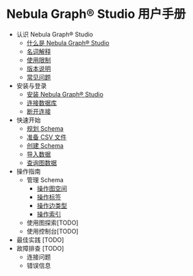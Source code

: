 # Nebula Graph&reg; Studio 用户手册

- 认识 Nebula Graph&reg; Studio
  - [什么是 Nebula Graph&reg; Studio](about-studio/st-ug-what-is-graph-studio.md)
  - [名词解释](about-studio/st-ug-terms.md)
  - [使用限制](about-studio/st-ug-limitations.md)
  - [版本说明](about-studio/st-ug-check-updates.md)
  - [常见问题](about-studio/st-ug-faq.md)
- 安装与登录
  - [安装 Nebula Graph&reg; Studio](install-configure/st-ug-install.md)
  - [连接数据库](install-configure/st-ug-connect.md)
  - [断开连接](install-configure/st-ug-reset-connection.md)
- 快速开始
  - [规划 Schema](quick-start/st-ug-plan-schema.md)
  - [准备 CSV 文件](quick-start/st-ug-prepare-csv.md)
  - [创建 Schema](quick-start/st-ug-create-schema.md)
  - [导入数据](quick-start/st-ug-import-data.md)
  - [查询图数据](quick-start/st-ug-explore.md)
- 操作指南
  - 管理 Schema
    - [操作图空间](use-studio/manage-schema/st-ug-crud-space.md)
    - [操作标签](use-studio/manage-schema/st-ug-crud-tag.md)
    - [操作边类型](use-studio/manage-schema/st-ug-crud-edge-type.md)
    - [操作索引](use-studio/manage-schema/st-ug-crud-index.md)
  - 使用图探索[TODO]
  - 使用控制台[TODO]
- 最佳实践 [TODO]
- 故障排查 [TODO]
  - 连接问题
  - 错误信息
